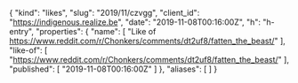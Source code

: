 {
  "kind": "likes",
  "slug": "2019/11/czvgg",
  "client_id": "https://indigenous.realize.be",
  "date": "2019-11-08T00:16:00Z",
  "h": "h-entry",
  "properties": {
    "name": [
      "Like of https://www.reddit.com/r/Chonkers/comments/dt2uf8/fatten_the_beast/"
    ],
    "like-of": [
      "https://www.reddit.com/r/Chonkers/comments/dt2uf8/fatten_the_beast/"
    ],
    "published": [
      "2019-11-08T00:16:00Z"
    ]
  },
  "aliases": [
  ]
}
